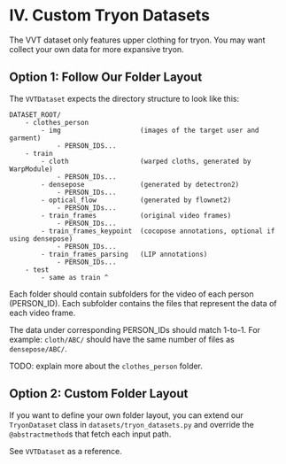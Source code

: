 # IV. Custom Tryon Datasets

The VVT dataset only features upper clothing for tryon. You may want collect your own 
data for more expansive tryon.

## Option 1: Follow Our Folder Layout
The `VVTDataset` expects the directory structure to look like this:
```
DATASET_ROOT/
    - clothes_person
        - img                    (images of the target user and garment) 
            - PERSON_IDS...
    - train
        - cloth                  (warped cloths, generated by WarpModule)
            - PERSON_IDs...
        - densepose              (generated by detectron2)
            - PERSON_IDs...
        - optical_flow           (generated by flownet2)
            - PERSON_IDs...
        - train_frames           (original video frames)
            - PERSON_IDs...
        - train_frames_keypoint  (cocopose annotations, optional if using densepose)
            - PERSON_IDs...
        - train_frames_parsing   (LIP annotations)
            - PERSON_IDs...
    - test 
        - same as train ^
```
Each folder should contain subfolders for the video of each person (PERSON_ID).
Each subfolder contains the files that represent the data of each video frame.

The data under corresponding PERSON_IDs should match 1-to-1. 
For example: `cloth/ABC/` should have the same number of files as `densepose/ABC/`.

TODO: explain more about the `clothes_person` folder.


## Option 2: Custom Folder Layout
If you want to define your own folder layout, you can extend our `TryonDataset` class 
in `datasets/tryon_datasets.py` and override the `@abstractmethod`s that fetch each 
input path. 

See `VVTDataset` as a reference.